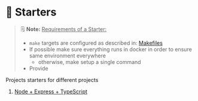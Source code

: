 # 🚀 Starters

> 🗒  **Note:** <u>Requirements of a Starter:</u>
>
> - `make` targets are configured as described in: [Makefiles]()
> - If possible make sure everything runs in docker in order to ensure same environment everywhere
>   - otherwise, make setup a single command
> - Provide 

Projects starters for different projects

1. [Node + Express + TypeScript](node-typescript)